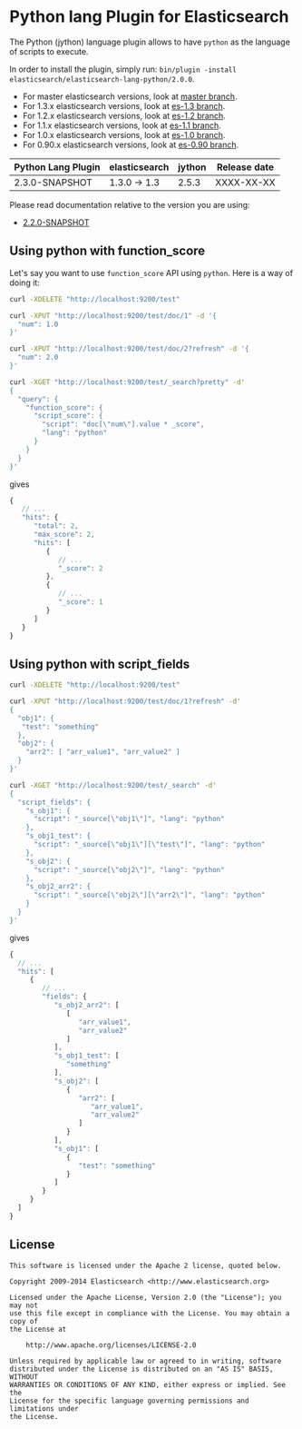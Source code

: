 Python lang Plugin for Elasticsearch
==================================

The Python (jython) language plugin allows to have `python` as the language of scripts to execute.

In order to install the plugin, simply run: `bin/plugin -install elasticsearch/elasticsearch-lang-python/2.0.0`.

* For master elasticsearch versions, look at [master branch](https://github.com/elasticsearch/elasticsearch-lang-python/tree/master).
* For 1.3.x elasticsearch versions, look at [es-1.3 branch](https://github.com/elasticsearch/elasticsearch-lang-python/tree/es-1.3).
* For 1.2.x elasticsearch versions, look at [es-1.2 branch](https://github.com/elasticsearch/elasticsearch-lang-python/tree/es-1.2).
* For 1.1.x elasticsearch versions, look at [es-1.1 branch](https://github.com/elasticsearch/elasticsearch-lang-python/tree/es-1.1).
* For 1.0.x elasticsearch versions, look at [es-1.0 branch](https://github.com/elasticsearch/elasticsearch-lang-python/tree/es-1.0).
* For 0.90.x elasticsearch versions, look at [es-0.90 branch](https://github.com/elasticsearch/elasticsearch-lang-python/tree/es-0.90).

|     Python Lang Plugin      |    elasticsearch    |  jython  | Release date |
|-----------------------------|---------------------|----------|:------------:|
| 2.3.0-SNAPSHOT              | 1.3.0 -> 1.3        |  2.5.3   |  XXXX-XX-XX  |

Please read documentation relative to the version you are using:

* [2.2.0-SNAPSHOT](https://github.com/elasticsearch/elasticsearch-lang-python/blob/es-1.2/README.md)

Using python with function_score
--------------------------------

Let's say you want to use `function_score` API using `python`. Here is
a way of doing it:

```sh
curl -XDELETE "http://localhost:9200/test"

curl -XPUT "http://localhost:9200/test/doc/1" -d '{
  "num": 1.0
}'

curl -XPUT "http://localhost:9200/test/doc/2?refresh" -d '{
  "num": 2.0
}'

curl -XGET "http://localhost:9200/test/_search?pretty" -d'
{
  "query": {
    "function_score": {
      "script_score": {
        "script": "doc[\"num\"].value * _score",
        "lang": "python"
      }
    }
  }
}'
```

gives

```javascript
{
   // ...
   "hits": {
      "total": 2,
      "max_score": 2,
      "hits": [
         {
            // ...
            "_score": 2
         },
         {
            // ...
            "_score": 1
         }
      ]
   }
}
```

Using python with script_fields
-------------------------------

```sh
curl -XDELETE "http://localhost:9200/test"

curl -XPUT "http://localhost:9200/test/doc/1?refresh" -d'
{
  "obj1": {
   "test": "something"
  },
  "obj2": {
    "arr2": [ "arr_value1", "arr_value2" ]
  }
}'

curl -XGET "http://localhost:9200/test/_search" -d'
{
  "script_fields": {
    "s_obj1": {
      "script": "_source[\"obj1\"]", "lang": "python"
    },
    "s_obj1_test": {
      "script": "_source[\"obj1\"][\"test\"]", "lang": "python"
    },
    "s_obj2": {
      "script": "_source[\"obj2\"]", "lang": "python"
    },
    "s_obj2_arr2": {
      "script": "_source[\"obj2\"][\"arr2\"]", "lang": "python"
    }
  }
}'
```

gives

```javascript
{
  // ...
  "hits": [
     {
        // ...
        "fields": {
           "s_obj2_arr2": [
              [
                 "arr_value1",
                 "arr_value2"
              ]
           ],
           "s_obj1_test": [
              "something"
           ],
           "s_obj2": [
              {
                 "arr2": [
                    "arr_value1",
                    "arr_value2"
                 ]
              }
           ],
           "s_obj1": [
              {
                 "test": "something"
              }
           ]
        }
     }
  ]
}
```

License
-------

    This software is licensed under the Apache 2 license, quoted below.

    Copyright 2009-2014 Elasticsearch <http://www.elasticsearch.org>

    Licensed under the Apache License, Version 2.0 (the "License"); you may not
    use this file except in compliance with the License. You may obtain a copy of
    the License at

        http://www.apache.org/licenses/LICENSE-2.0

    Unless required by applicable law or agreed to in writing, software
    distributed under the License is distributed on an "AS IS" BASIS, WITHOUT
    WARRANTIES OR CONDITIONS OF ANY KIND, either express or implied. See the
    License for the specific language governing permissions and limitations under
    the License.
